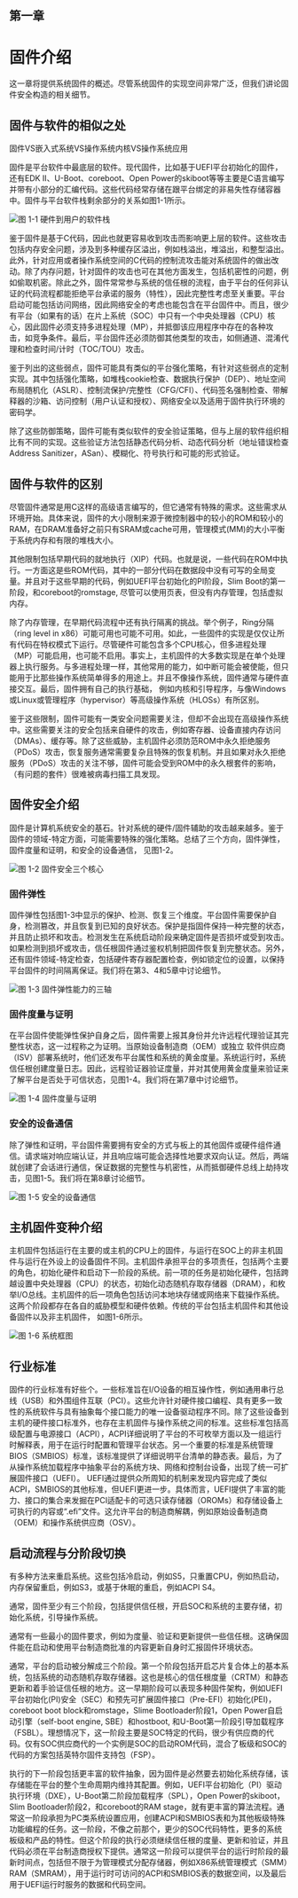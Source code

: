 ## 第一章

# 固件介绍

这一章将提供系统固件的概述。尽管系统固件的实现空间非常广泛，但我们讲论固件安全构造的相关细节。

## 固件与软件的相似之处

固件VS嵌入式系统VS操作系统内核VS操作系统应用

固件是平台软件中最底层的软件。现代固件，比如基于UEFI平台初始化的固件，还有EDK II、U-Boot、coreboot、Open Power的skiboot等等主要是C语言编写并带有小部分的汇编代码。这些代码经常存储在跟平台绑定的非易失性存储容器中。固件与平台软件栈剩余部分的关系如图1-1所示。

![图 1-1 硬件到用户的软件栈](Figures/Figure-1-1.jpg)

鉴于固件是基于C代码，因此也就更容易收到攻击而影响更上层的软件。这些攻击包括内存安全问题，涉及到多种缓存区溢出，例如栈溢出，堆溢出，和整型溢出。此外，针对应用或者操作系统空间的C代码的控制流攻击能对系统固件的做出改动。除了内存问题，针对固件的攻击也可在其他方面发生，包括机密性的问题，例如偷取机密。除此之外，固件常常参与系统的信任根的流程，由于平台的任何非认证的代码流程都能拒绝平台承诺的服务（特性），因此完整性考虑至关重要。平台启动可能包括访问网络，因此网络安全的考虑也能包含在平台固件中。而且，很少有平台（如果有的话）在片上系统（SOC）中只有一个中央处理器（CPU）核心，因此固件必须支持多进程处理（MP），并抵御该应用程序中存在的各种攻击，如竞争条件。最后，平台固件还必须防御其他类型的攻击，如侧通道、混淆代理和检查时间/计时（TOC/TOU）攻击。

鉴于列出的这些弱点，固件可能具有类似的平台强化策略，有针对这些弱点的定制实现。其中包括强化策略，如堆栈cookie检查、数据执行保护（DEP）、地址空间布局随机化（ASLR）、控制流保护/完整性（CFG/CFI）、代码签名强制检查、带解释器的沙箱、访问控制（用户认证和授权）、网络安全以及适用于固件执行环境的密码学。

除了这些防御策略，固件可能有类似软件的安全验证策略，但与上层的软件组织相比有不同的实现。这些验证方法包括静态代码分析、动态代码分析（地址错误检查Address Sanitizer，ASan）、模糊化、符号执行和可能的形式验证。

## 固件与软件的区别

尽管固件通常是用C这样的高级语言编写的，但它通常有特殊的需求。这些需求从环境开始。具体来说，固件的大小限制来源于微控制器中的较小的ROM和较小的RAM，在DRAM准备好之前只有SRAM或cache可用，管理模式(MM)的大小平衡于系统内存和有限的堆栈大小。

其他限制包括早期代码的就地执行（XIP）代码。也就是说，一些代码在ROM中执行。一方面这是些ROM代码，其中的一部分代码在数据段中没有可写的全局变量。并且对于这些早期的代码，例如UEFI平台初始化的PI阶段，Slim Boot的第一阶段，和coreboot的romstage, 尽管可以使用页表，但没有内存管理，包括虚拟内存。

除了内存管理，在早期代码流程中还有执行隔离的挑战。举个例子，Ring分隔（ring level in x86）可能可用也可能不可用。如此，一些固件的实现是仅仅让所有代码在特权模式下运行。尽管硬件可能包含多个CPU核心，但多进程处理（MP）可能启用，也可能不启用。事实上，主机固件的大多数实现是在单个处理器上执行服务。与多进程处理一样，其他常用的能力，如中断可能会被使能，但只能用于比那些操作系统简单得多的用途上。并且不像操作系统，固件通常与硬件直接交互。最后，固件拥有自己的执行基础， 例如内核和引导程序，与像Windows或Linux或管理程序（hypervisor）等高级操作系统（HLOSs）有所区别。

鉴于这些限制，固件可能有一类安全问题需要关注，但却不会出现在高级操作系统中。这些需要关注的安全包括来自硬件的攻击，例如寄存器、设备直接内存访问（DMAs）、缓存等。除了这些威胁，主机固件必须防范ROM中永久拒绝服务（PDoS）攻击，恢复服务通常需要复杂且特殊的恢复机制。并且如果对永久拒绝服务（PDoS）攻击的关注不够，固件可能会受到ROM中的永久根套件的影响，（有问题的套件）很难被病毒扫描工具发现。

## 固件安全介绍

固件是计算机系统安全的基石。针对系统的硬件/固件辅助的攻击越来越多。鉴于固件的领域-特定方面，可能需要特殊的强化策略。总结了三个方向，固件弹性，固件度量和证明，和安全的设备通信， 见图1-2。

![图 1-2 固件安全三个核心](Figures/Figure-1-2.jpg)

### 固件弹性

固件弹性包括图1-3中显示的保护、检测、恢复三个维度。平台固件需要保护自身，检测篡改，并且恢复到已知的良好状态。保护是指固件保持一种完整的状态，并且防止损坏和攻击。检测发生在系统启动阶段来确定固件是否损坏或受到攻击。如果检测到损坏或攻击，信任根固件通过鉴权机制把固件恢复到完整状态。另外，还有固件领域-特定检查，包括硬件寄存器配置检查，例如锁定位的设置，以保持平台固件的时间隔离保证。我们将在第3、4和5章中讨论细节。

![图 1-3 固件弹性能力的三轴](Figures/Figure-1-3.jpg)

### 固件度量与证明

在平台固件使能弹性保护自身之后，固件需要上报其身份并允许远程代理验证其完整性状态，这一过程称之为证明。当原始设备制造商（OEM）或独立
软件供应商（ISV）部署系统时，他们还发布平台属性和系统的黄金度量。系统运行时，系统信任根创建度量日志。因此，远程验证器验证度量，并对其使用黄金度量来验证来了解平台是否处于可信状态，见图1-4。我们将在第7章中讨论细节。

![图 1-4 固件度量与证明](Figures/Figure-1-4.jpg)

### 安全的设备通信

除了弹性和证明，平台固件需要拥有安全的方式与板上的其他固件或硬件组件通信。请求端对响应端认证，并且响应端可能会选择性地要求双向认证。然后，两端就创建了会话进行通信，保证数据的完整性与机密性，从而抵御硬件总线上劫持攻击，见图1-5。我们将在第8章讨论细节。

![图 1-5 安全的设备通信](Figures/Figure-1-5.jpg)

## 主机固件变种介绍

主机固件包括运行在主要的或主机的CPU上的固件，与运行在SOC上的非主机固件与运行在外设上的设备固件不同。主机固件承担平台的多项责任，包括两个主要的角色，初始化硬件和启动下一阶段的系统。前一项的任务是初始化硬件，包括跨越设置中央处理器（CPU）的状态，初始化动态随机存取存储器（DRAM），和枚举I/O总线。主机固件的后一项角色包括访问本地块存储或网络来下载操作系统。这两个阶段都存在各自的威胁模型和硬件依赖。传统的平台包括主机固件和其他设备固件以及非主机固件， 如图1-6所示。

![图 1-6 系统框图](Figures/Figure-1-6.jpg)

## 行业标准

固件的行业标准有好些个。一些标准旨在I/O设备的相互操作性，例如通用串行总线（USB）和外围组件互联（PCI）。这些允许针对硬件接口编程、具有更多一致性的系统软件与具有抽象每个接口能力的唯一设备驱动程序不同。除了这些设备到主机的硬件接口标准外，也存在主机固件与操作系统之间的标准。这些标准包括高级配置与电源接口（ACPI），ACPI详细说明了平台的不可枚举方面以及一组运行时解释表，用于在运行时配置和管理平台状态。另一个重要的标准是系统管理BIOS（SMBIOS）标准，该标准提供了详细说明平台清单的静态表。最后，为了从操作系统加载程序中抽象平台的系统方块、网络和控制台设备，出现了统一可扩展固件接口（UEFI）。 UEFI通过提供众所周知的机制来发现内容完成了类似ACPI，SMBIOS的其他标准，但UEFI更进一步。具体而言，UEFI提供了丰富的能力、接口的集合来发掘在PCI适配卡的可选只读存储器（OROMs）和存储设备上可执行的内容或“.efi”文件。这允许平台的制造商解耦，例如原始设备制造商（OEM）和操作系统供应商（OSV）。

## 启动流程与分阶段切换

有多种方法来重启系统。这些包括冷启动，例如S5，只重置CPU，例如热启动，内存保留重启，例如S3，或基于休眠的重启，例如ACPI S4。

通常，固件至少有三个阶段，包括提供信任根，开启SOC和系统的主要存储，初始化系统，引导操作系统。

通常有一些最小的固件要求，例如为度量、验证和更新提供一些信任根。这确保固件能在启动和使用平台制造商批准的内容更新自身时汇报固件环境状态。

通常，平台的启动被分解成三个阶段。第一个阶段包括开启芯片复合体上的基本系统，包括系统的动态随机存取存储器。这也是核心的信任根度量（CRTM）和静态更新和着手验证信任根的地方。这一早期阶段可以表现多种固件架构，例如UEFI平台初始化(PI)安全（SEC）和预先可扩展固件接口（Pre-EFI）初始化(PEI)，coreboot boot block和romstage，Slime Bootloader阶段1，Open Power自启动引擎（self-boot engine, SBE）和hostboot, 和U-Boot第一阶段引导加载程序（FSBL）。理想情况下，这一阶段主要是SOC特定的代码，很少有供应商的代码。仅有SOC供应商代的一个实例是SOC的启动ROM代码，混合了板级和SOC的代码的方案包括英特尔固件支持包（FSP）。

执行的下一阶段包括更丰富的软件抽象，因为固件是必然要去初始化系统存储，该存储能在平台的整个生命周期内维持其配置。例如，UEFI平台初始化（PI）驱动执行环境（DXE），U-Boot第二阶段加载程序（SPL），Open Power的skiboot，Slim Bootloader阶段2，和coreboot的RAM stage，就有更丰富的算法流程。通常这一阶段承担为PC类系统设置应用，创建ACPI和SMBIOS表和为其他板级特殊功能编程的任务。这一阶段，不像之前那个，更少的SOC代码特性，更多的系统板级和产品的特性。但这个阶段的执行必须继续信任根的度量、更新和验证，并且代码必须在平台制造商授权下提供。通常这一阶段可以提供平台的运行时阶段的最新时间点，包括但不限于为管理模式分配存储器，例如X86系统管理模式（SMM）RAM（SMRAM），用于运行时可访问的ACPI和SMBIOS表的数据空间，以及最后用于UEFI运行时服务的数据和代码空间。

